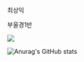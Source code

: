 최상익

부울경1반

<img src="https://img.shields.io/badge/Python-3766AB?style=flat-square&logo=Python&logoColor=white"/>

![Anurag's GitHub stats](https://github-readme-stats-git-masterrstaa-rickstaa.vercel.app/api?username=csi9876)


